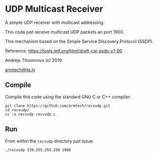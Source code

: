 # UDP Multicast Receiver 

A simple UDP receiver with multicast addressing.

This code just receive multicast UDP packets an port 1900.

This mechanism based on the Simple Service Discovery Protocol (SSDP).

Reference:  https://tools.ietf.org/html/draft-cai-ssdp-v1-00

Andrejs Tihomirovs (c) 2019

armtech@its.lv

## Compile

Compile this code using the standard GNU C or C++ compiler:


    git clone https://github.com/armtech/recvudp.git
    cd recvudp/
    cc -o recvudp recvudp.c
    
## Run

From within the `recvudp` directory just issue:

    ./recvudp 239.255.255.250 1900
